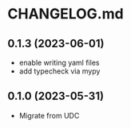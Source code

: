 # CHANGELOG.md

## 0.1.3 (2023-06-01)

- enable writing yaml files
- add typecheck via mypy

## 0.1.0 (2023-05-31)

- Migrate from UDC
